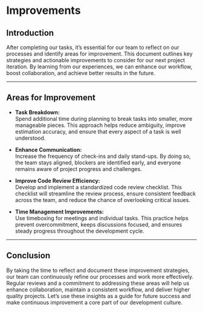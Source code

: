 # Improvements

## Introduction

After completing our tasks, it’s essential for our team to reflect on our processes and identify areas for improvement. This document outlines key strategies and actionable improvements to consider for our next project iteration. By learning from our experiences, we can enhance our workflow, boost collaboration, and achieve better results in the future.

---

## Areas for Improvement

- **Task Breakdown:**  
  Spend additional time during planning to break tasks into smaller, more manageable pieces. This approach helps reduce ambiguity, improve estimation accuracy, and ensure that every aspect of a task is well understood.

- **Enhance Communication:**  
  Increase the frequency of check-ins and daily stand-ups. By doing so, the team stays aligned, blockers are identified early, and everyone remains aware of project progress and challenges.

- **Improve Code Review Efficiency:**  
  Develop and implement a standardized code review checklist. This checklist will streamline the review process, ensure consistent feedback across the team, and reduce the chance of overlooking critical issues.

- **Time Management Improvements:**  
  Use timeboxing for meetings and individual tasks. This practice helps prevent overcommitment, keeps discussions focused, and ensures steady progress throughout the development cycle.

---

## Conclusion

By taking the time to reflect and document these improvement strategies, our team can continuously refine our processes and work more effectively. Regular reviews and a commitment to addressing these areas will help us enhance collaboration, maintain a consistent workflow, and deliver higher quality projects. Let’s use these insights as a guide for future success and make continuous improvement a core part of our development culture.
